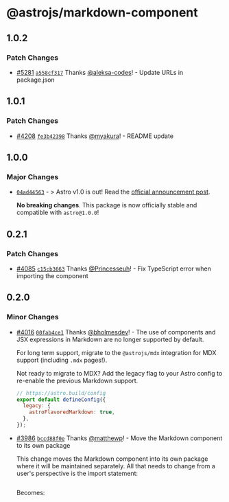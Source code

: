 # @astrojs/markdown-component

## 1.0.2

### Patch Changes

- [#5281](https://github.com/withastro/astro/pull/5281) [`a558cf317`](https://github.com/withastro/astro/commit/a558cf317a98bfb79688a31ddb81c910e16e79c2) Thanks [@aleksa-codes](https://github.com/aleksa-codes)! - Update URLs in package.json

## 1.0.1

### Patch Changes

- [#4208](https://github.com/withastro/astro/pull/4208) [`fe3b42398`](https://github.com/withastro/astro/commit/fe3b423982faa87c106e6a072bb14cb0a6678064) Thanks [@myakura](https://github.com/myakura)! - README update

## 1.0.0

### Major Changes

- [`04ad44563`](https://github.com/withastro/astro/commit/04ad445632c67bdd60c1704e1e0dcbcaa27b9308) - > Astro v1.0 is out! Read the [official announcement post](https://astro.build/blog/astro-1/).

  **No breaking changes**. This package is now officially stable and compatible with `astro@1.0.0`!

## 0.2.1

### Patch Changes

- [#4085](https://github.com/withastro/astro/pull/4085) [`c15cb3663`](https://github.com/withastro/astro/commit/c15cb36636320012c7d0c9d6ac8620029da70b0b) Thanks [@Princesseuh](https://github.com/Princesseuh)! - Fix TypeScript error when importing the component

## 0.2.0

### Minor Changes

- [#4016](https://github.com/withastro/astro/pull/4016) [`00fab4ce1`](https://github.com/withastro/astro/commit/00fab4ce135eb799cac69140403d7724686733d6) Thanks [@bholmesdev](https://github.com/bholmesdev)! - The use of components and JSX expressions in Markdown are no longer supported by default.

  For long term support, migrate to the `@astrojs/mdx` integration for MDX support (including `.mdx` pages!).

  Not ready to migrate to MDX? Add the legacy flag to your Astro config to re-enable the previous Markdown support.

  ```js
  // https://astro.build/config
  export default defineConfig({
    legacy: {
      astroFlavoredMarkdown: true,
    },
  });
  ```

* [#3986](https://github.com/withastro/astro/pull/3986) [`bccd88f0e`](https://github.com/withastro/astro/commit/bccd88f0ebe1fbf383c0cee4b27a4c24c72dea72) Thanks [@matthewp](https://github.com/matthewp)! - Move the Markdown component to its own package

  This change moves the Markdown component into its own package where it will be maintained separately. All that needs to change from a user's perspective is the import statement:

  ```astro

  ```

  Becomes:

  ```astro

  ```
